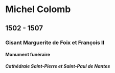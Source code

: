 # Michel Colomb

## 1502 - 1507

### Gisant Marguerite de Foix et François II

#### Monument funéraire

##### Cathédrale Saint-Pierre et Saint-Paul de Nantes